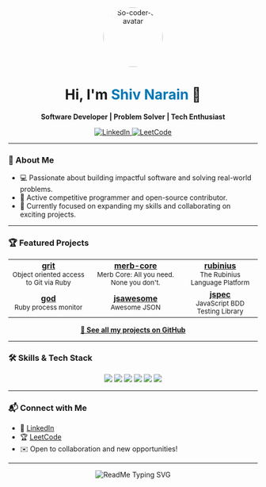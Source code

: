 <!-- Profile README for So-coder-ai (Shiv Narain) -->

<div align="center">
  <img src="https://user-images.githubusercontent.com/So-coder-ai.png" alt="So-coder-ai avatar" width="120" style="border-radius:50%;" />
  <h1>Hi, I'm <span style="color:#0077b5">Shiv Narain</span> 👋</h1>
  <p><b>Software Developer | Problem Solver | Tech Enthusiast</b></p>
  <a href="https://www.linkedin.com/in/shiv-narain/" target="_blank">
    <img alt="LinkedIn" src="https://img.shields.io/badge/-LinkedIn-blue?style=flat-square&logo=linkedin&logoColor=white" />
  </a>
  <a href="https://leetcode.com/u/Shiv_Narain/" target="_blank">
    <img alt="LeetCode" src="https://img.shields.io/badge/-LeetCode-orange?style=flat-square&logo=leetcode&logoColor=white" />
  </a>
</div>

---

### 🚀 About Me

- 💻 Passionate about building impactful software and solving real-world problems.
- 🎯 Active competitive programmer and open-source contributor.
- 🌱 Currently focused on expanding my skills and collaborating on exciting projects.

---

### 🏆 Featured Projects

<!-- Showcasing a few public repositories (results may be incomplete, see all on [GitHub](https://github.com/So-coder-ai?tab=repositories)) -->
<div align="center">
  <table>
    <tr>
      <td align="center">
        <a href="https://github.com/mojombo/grit">
          <b>grit</b>
        </a>
        <br>
        <sub>Object oriented access to Git via Ruby</sub>
      </td>
      <td align="center">
        <a href="https://github.com/wycats/merb-core">
          <b>merb-core</b>
        </a>
        <br>
        <sub>Merb Core: All you need. None you don't.</sub>
      </td>
      <td align="center">
        <a href="https://github.com/rubinius/rubinius">
          <b>rubinius</b>
        </a>
        <br>
        <sub>The Rubinius Language Platform</sub>
      </td>
    </tr>
    <tr>
      <td align="center">
        <a href="https://github.com/mojombo/god">
          <b>god</b>
        </a>
        <br>
        <sub>Ruby process monitor</sub>
      </td>
      <td align="center">
        <a href="https://github.com/vanpelt/jsawesome">
          <b>jsawesome</b>
        </a>
        <br>
        <sub>Awesome JSON</sub>
      </td>
      <td align="center">
        <a href="https://github.com/wycats/jspec">
          <b>jspec</b>
        </a>
        <br>
        <sub>JavaScript BDD Testing Library</sub>
      </td>
    </tr>
  </table>
</div>

<p align="center">
  <a href="https://github.com/So-coder-ai?tab=repositories">
    <b>🌟 See all my projects on GitHub</b>
  </a>
</p>

---

### 🛠️ Skills & Tech Stack

<div align="center">
  <img src="https://img.shields.io/badge/-Python-3776AB?style=flat-square&logo=python&logoColor=white" />
  <img src="https://img.shields.io/badge/-JavaScript-F7DF1E?style=flat-square&logo=javascript&logoColor=black" />
  <img src="https://img.shields.io/badge/-C++-00599C?style=flat-square&logo=c%2B%2B&logoColor=white" />
  <img src="https://img.shields.io/badge/-Git-F05032?style=flat-square&logo=git&logoColor=white" />
  <img src="https://img.shields.io/badge/-Linux-FCC624?style=flat-square&logo=linux&logoColor=black" />
  <img src="https://img.shields.io/badge/-VS%20Code-007ACC?style=flat-square&logo=visual-studio-code&logoColor=white" />
</div>

---

### 📬 Connect with Me

- 💼 [LinkedIn](https://www.linkedin.com/in/shiv-narain/)
- 🏆 [LeetCode](https://leetcode.com/u/Shiv_Narain/)
- ✉️ Open to collaboration and new opportunities!

---

<div align="center">
  <img src="https://readme-typing-svg.demolab.com?font=Fira+Code&size=20&duration=2500&pause=1000&color=0077b5&center=true&vCenter=true&width=435&lines=Happy+Coding!+%F0%9F%92%BB;Let's+Connect+and+Build+Together" alt="ReadMe Typing SVG" />
</div>

<!--
Note: Only a selection of public repositories are shown above. To see all, visit [my GitHub repositories](https://github.com/So-coder-ai?tab=repositories).
-->

